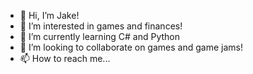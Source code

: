 - 👋 Hi, I’m Jake!
- 👀 I’m interested in games and finances!
- 🌱 I’m currently learning C# and Python
- 💞️ I’m looking to collaborate on games and game jams!
- 📫 How to reach me... 

<!---
Walker-JD/Walker-JD is a ✨ special ✨ repository because its `README.md` (this file) appears on your GitHub profile.
You can click the Preview link to take a look at your changes.
--->
